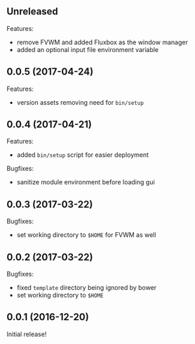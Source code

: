 ## Unreleased

Features:

  - remove FVWM and added Fluxbox as the window manager
  - added an optional input file environment variable

## 0.0.5 (2017-04-24)

Features:

  - version assets removing need for `bin/setup`

## 0.0.4 (2017-04-21)

Features:

  - added `bin/setup` script for easier deployment

Bugfixes:

  - sanitize module environment before loading gui

## 0.0.3 (2017-03-22)

Bugfixes:

  - set working directory to `$HOME` for FVWM as well

## 0.0.2 (2017-03-22)

Bugfixes:

  - fixed `template` directory being ignored by bower
  - set working directory to `$HOME`

## 0.0.1 (2016-12-20)

Initial release!
